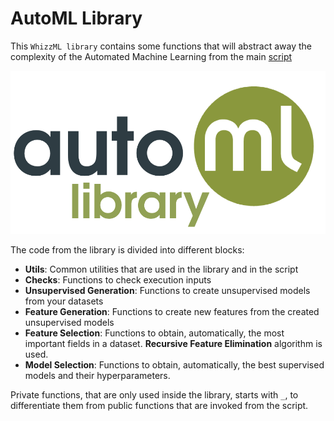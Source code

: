 # AutoML Library

This `WhizzML library` contains some functions that will abstract away
the complexity of the Automated Machine Learning from the main
[script](../automl-script)

![BigML AutoML Library](../res/automl-lib.png)

The code from the library is divided into different blocks:
- **Utils**: Common utilities that are used in the library and in the
  script
- **Checks**: Functions to check execution inputs
- **Unsupervised Generation**: Functions to create unsupervised models
  from your datasets
- **Feature Generation**: Functions to create new features from the
  created unsupervised models
- **Feature Selection**: Functions to obtain, automatically, the most
  important fields in a dataset. **Recursive Feature Elimination**
  algorithm is used.
- **Model Selection**: Functions to obtain, automatically, the best
  supervised models and their hyperparameters.

Private functions, that are only used inside the library, starts with
 `_`, to differentiate them from public functions that are invoked
from the script.

